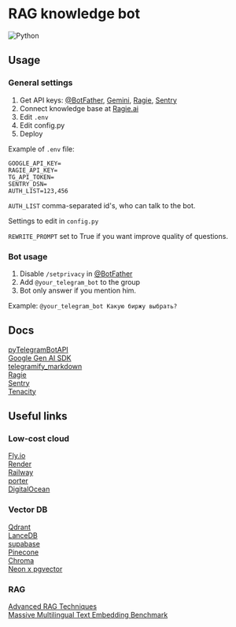 # RAG knowledge bot

![Python](https://img.shields.io/badge/Python-3.12-blue)

## Usage

### General settings

1. Get API keys: [@BotFather](https://t.me/BotFather), [Gemini](https://ai.google.dev/), [Ragie](https://www.ragie.ai/), [Sentry](https:/sentry.io/)
2. Connect knowledge base at [Ragie.ai](https://www.ragie.ai/)
3. Edit `.env`
4. Edit config.py
5. Deploy

Example of `.env` file:

```text
GOOGLE_API_KEY=
RAGIE_API_KEY=
TG_API_TOKEN=
SENTRY_DSN=
AUTH_LIST=123,456
```

`AUTH_LIST` comma-separated id's, who can talk to the bot.

Settings to edit in `config.py`

`REWRITE_PROMPT` set to True if you want improve quality of questions.

### Bot usage

1. Disable `/setprivacy` in [@BotFather](https://t.me/BotFather)
2. Add `@your_telegram_bot` to the group
3. Bot only answer if you mention him.

Example: `@your_telegram_bot Какую биржу выбрать?`

## Docs

[pyTelegramBotAPI](https://pytba.readthedocs.io/en/latest/) \
[Google Gen AI SDK](https://github.com/googleapis/python-genai) \
[telegramify_markdown](https://github.com/sudoskys/telegramify-markdown) \
[Ragie](https://github.com/ragieai/ragie-python) \
[Sentry](https://docs.sentry.io/platforms/python/) \
[Tenacity](https://tenacity.readthedocs.io/en/latest/)

## Useful links

### Low-cost cloud

[Fly.io](https://fly.io/) \
[Render](https://render.com/) \
[Railway](https://railway.com/) \
[porter](https://cloud.porter.run/) \
[DigitalOcean](https://m.do.co/c/58a27c657ed8)

### Vector DB

[Qdrant](https://qdrant.tech/) \
[LanceDB](https://lancedb.com/) \
[supabase](https://supabase.com/modules/vector) \
[Pinecone](https://www.pinecone.io/) \
[Chroma](https://www.trychroma.com/) \
[Neon x pgvector](https://neon.tech/)

### RAG

[Advanced RAG Techniques](https://github.com/NirDiamant/RAG_Techniques) \
[Massive Multilingual Text Embedding Benchmark](https://huggingface.co/spaces/mteb/leaderboard)
